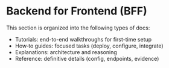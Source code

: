 ﻿# Backend for Frontend (BFF)

This section is organized into the following types of docs:

- Tutorials: end-to-end walkthroughs for first-time setup
- How‑to guides: focused tasks (deploy, configure, integrate)
- Explanations: architecture and reasoning
- Reference: definitive details (config, endpoints, evidence)
